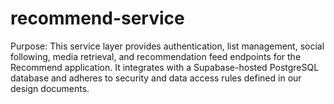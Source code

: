 # recommend-service
Purpose: This service layer provides authentication, list management, social following, media retrieval, and recommendation feed endpoints for the Recommend application. It integrates with a Supabase-hosted PostgreSQL database and adheres to security and data access rules defined in our design documents.
